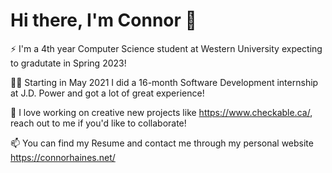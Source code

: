 # Hi there, I'm Connor 👋

⚡ I'm a 4th year Computer Science student at Western University expecting to gradutate in Spring 2023!

👩‍💻 Starting in May 2021 I did a 16-month Software Development internship at J.D. Power and got a lot of great experience!

🔭 I love working on creative new projects like https://www.checkable.ca/, reach out to me if you'd like to collaborate!

📫 You can find my Resume and contact me through my personal website https://connorhaines.net/

<!--
**connor2033/connor2033** is a ✨ _special_ ✨ repository because its `README.md` (this file) appears on your GitHub profile.

Here are some ideas to get you started:

- 🔭 I’m currently working on ...
- 🌱 I’m currently learning ...
- 👯 I’m looking to collaborate on ...
- 🤔 I’m looking for help with ...
- 💬 Ask me about ...
- 📫 How to reach me: ...
- 😄 Pronouns: ...
- ⚡ Fun fact: ...
-->
